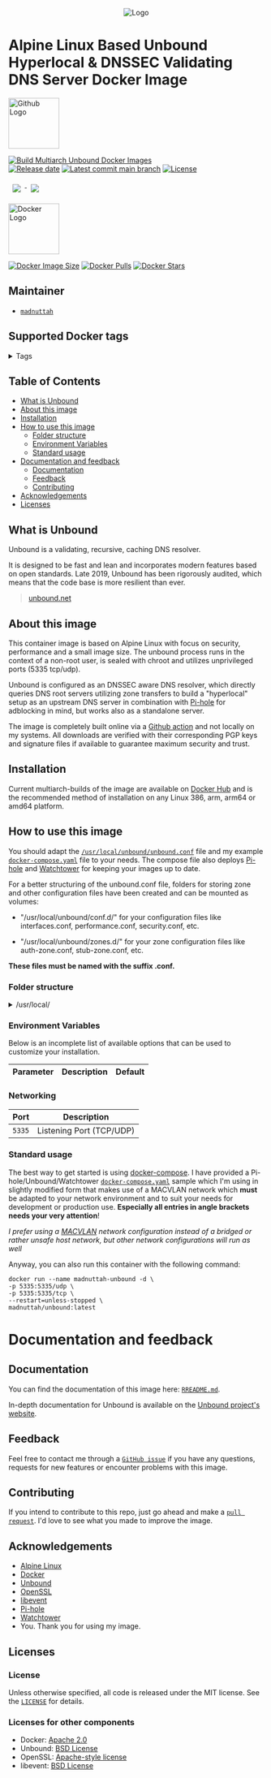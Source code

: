 <p align="center">
    <img src="https://repository-images.githubusercontent.com/440215882/b79c7ae3-c3d4-4a6a-a1d7-d27fa626754b" alt="Logo">
</p>

# Alpine Linux Based Unbound Hyperlocal & DNSSEC Validating DNS Server Docker Image

<p align="Left">
    <img width=100 src="https://github.githubassets.com/images/modules/logos_page/GitHub-Logo.png" alt="Github Logo">
</p>

[![Build Multiarch Unbound Docker Images](https://github.com/madnuttah/unbound-docker/actions/workflows/build-multiarch-docker-images.yaml/badge.svg?branch=main)](https://github.com/madnuttah/unbound-docker/actions/workflows/build-multiarch-docker-images.yaml)<br>
[![Release date](https://img.shields.io/github/release-date/madnuttah/unbound-docker)](https://github.com/madnuttah/unbound-docker/releases)
[![Latest commit main branch](https://img.shields.io/github/last-commit/madnuttah/unbound-docker/main)](https://github.com/madnuttah/unbound-docker/commits/main)
[![License](https://img.shields.io/github/license/madnuttah/unbound-docker "License")](https://github.com/madnuttah/unbound-docker/blob/main/LICENSE)


<a href="https://github.com/madnuttah">
  <img align="top" style="margin:0.5rem" src=https://github-readme-stats.vercel.app/api?username=madnuttah&repo=unbound-docker&show_icons=true&title_color=9f9f9f&icon_color=79ff97&text_color=9f9f9f&bg_color=00ff0000&disable_animations=true&hide_border=true&hide=contribs,commits&count_private=false&hide_title=true)
/>

<a href="https://github.com/madnuttah">
  <img align="top" style="margin:0.5rem" src=https://github-readme-stats.vercel.app/api/top-langs/?username=madnuttah&&repo=unbound-docker&show_icons=true&title_color=9f9f9f&icon_color=79ff97&text_color=9f9f9f&bg_color=00ff0000&disable_animations=true&hide_border=true&hide_title=true)
/><br>

<p align="Left">
    <img width=100 src="https://www.docker.com/sites/default/files/d8/2019-07/horizontal-logo-monochromatic-white.png" alt="Docker Logo">
</p>

[![Docker Image Size](https://img.shields.io/docker/image-size/madnuttah/unbound/latest "Docker Image Size")](https://hub.docker.com/r/madnuttah/unbound/)
[![Docker Pulls](https://img.shields.io/docker/pulls/madnuttah/unbound "Docker Pulls")](https://hub.docker.com/r/madnuttah/unbound/)
[![Docker Stars](https://img.shields.io/docker/stars/madnuttah/unbound "Docker Start")](https://hub.docker.com/r/madnuttah/unbound/)
  
## Maintainer

- [`madnuttah`](https://github.com/madnuttah/)

## Supported Docker tags

<details> 
    
  <summary>Tags</summary>
    
   - [1.14.0, latest](https://hub.docker.com/r/madnuttah/unbound/tags)
    
</details>
    
## Table of Contents

- [What is Unbound](#What-is-Unbound)
- [About this image](#About-this-image)
- [Installation](#Installation)
- [How to use this image](#How-to-use-this-image)
  - [Folder structure](#Folder-structure)
  - [Environment Variables](#Environment-Variables)
  - [Standard usage](#Standard-usage)
- [Documentation and feedback](#Documentation-and-feedback)
  - [Documentation](#Documentation)
  - [Feedback](#Feedback)
  - [Contributing](#Contributing)
- [Acknowledgements](#Acknowledgements)
- [Licenses](#Licenses)
   
## What is Unbound

Unbound is a validating, recursive, caching DNS resolver. 

It is designed to be fast and lean and incorporates modern features based on open standards. 
Late 2019, Unbound has been rigorously audited, which means that the code base is more resilient than ever.

> [unbound.net](https://unbound.net/)

## About this image

This container image is based on Alpine Linux with focus on security, performance and a small image size.
The unbound process runs in the context of a non-root user, is sealed with chroot and utilizes unprivileged ports (5335 tcp/udp).

Unbound is configured as an DNSSEC aware DNS resolver, which directly queries DNS root servers utilizing zone transfers to build a "hyperlocal" setup as an upstream DNS server in combination with [Pi-hole](https://pi-hole.net/) for adblocking in mind, but works also as a standalone server.

The image is completely built online via a [Github action](https://github.com/features/actions) and not locally on my systems. All downloads are verified with their corresponding PGP keys and signature files if available to guarantee maximum security and trust.

## Installation

Current multiarch-builds of the image are available on [Docker Hub](https://hub.docker.com/r/madnuttah/unbound) and is the recommended method of installation on any Linux 386, arm, arm64 or amd64 platform.

## How to use this image

You should adapt the [`/usr/local/unbound/unbound.conf`](https://github.com/madnuttah/unbound-docker/blob/main/root/usr/local/unbound/unbound.conf) file and my example [`docker-compose.yaml`](https://github.com/madnuttah/unbound-docker/blob/main/examples/docker-compose.yaml) file to your needs. The compose file also deploys [Pi-hole](https://pi-hole.net/) and [Watchtower](https://containrrr.dev/watchtower/) for keeping your images up to date. 

For a better structuring of the unbound.conf file, folders for storing zone and other configuration files have been created and can be mounted as volumes: 

- "/usr/local/unbound/conf.d/" for your configuration files like interfaces.conf, performance.conf, security.conf, etc.

- "/usr/local/unbound/zones.d/" for your zone configuration files like auth-zone.conf, stub-zone.conf, etc.

**These files must be named with the suffix .conf.**

### Folder structure

<details> 
    
  <summary>/usr/local/</summary>
    
```
├── libevent
│   └── ...
├── openssl
│   └── ... 
├── unbound/
│   ├── conf.d/
│   │   └── *.conf
│   ├── iana.d/
│   │   ├── root.hints
│   │   ├── root.key
│   │   └── root.zone
│   ├── unbound.d/
│   │   ├── lib/
│   │   │   └── libunbound.*
│   │   ├── sbin/
│   │   │   ├── unbound
│   │   │   ├── unbound-anchor
│   │   │   ├── unbound-checkconf
│   │   │   ├── unbound-control
│   │   │   ├── unbound-control-setup
│   │   │   └── unbound-host
│   │   ├── null
│   │   ├── random
│   │   ├── urandom
│   │   └── unbound.pid
│   ├── log.d/
│   │   └── unbound.log
│   ├── zones.d/
│   │   └── *.conf
│   └── unbound.conf 
├── ...
...
```
    
</details>

### Environment Variables

Below is an incomplete list of available options that can be used to customize your installation.

| Parameter | Description    | Default |
| --------- | -------------- | ------- |

### Networking

| Port      | Description              |
| --------- | ------------------------ |
| `5335`    | Listening Port (TCP/UDP) |

### Standard usage

The best way to get started is using [docker-compose](https://docs.docker.com/compose/). I have provided a Pi-hole/Unbound/Watchtower [`docker-compose.yaml`](https://github.com/madnuttah/unbound-docker/blob/main/examples/docker-compose.yaml) sample which I'm using in slightly modified form that makes use of a MACVLAN network which **must** be adapted to your network environment and to suit your needs for development or production use. **Especially all entries in angle brackets needs your very attention**! 

*I prefer using a [MACVLAN](https://docs.docker.com/network/macvlan/) network configuration instead of a bridged or rather unsafe host network, but other network configurations will run as well*

Anyway, you can also run this container with the following command:

```console
docker run --name madnuttah-unbound -d \
-p 5335:5335/udp \
-p 5335:5335/tcp \
--restart=unless-stopped \
madnuttah/unbound:latest
```

# Documentation and feedback

## Documentation

You can find the documentation of this image here: [`RREADME.md`](https://github.com/madnuttah/unbound-docker/blob/master/README.md).

In-depth documentation for Unbound is available on the [Unbound project's website](https://unbound.net/).

## Feedback

Feel free to contact me through a [`GitHub issue`](https://github.com/madnuttah/unbound-docker/issues) if you have any questions, requests for new features or encounter problems with this image.

## Contributing

If you intend to contribute to this repo, just go ahead and make a [`pull request`](https://github.com/madnuttah/unbound-docker/pulls). I'd love to see what you made to improve the image.

## Acknowledgements

- [Alpine Linux](https://www.alpinelinux.org/)
- [Docker](https://www.docker.com/)
- [Unbound](https://unbound.net/)
- [OpenSSL](https://www.openssl.org/)
- [libevent](https://libevent.org/)
- [Pi-hole](https://pi-hole.net/)
- [Watchtower](https://containrrr.dev/watchtower/)
- You. Thank you for using my image.

## Licenses

### License

Unless otherwise specified, all code is released under the MIT license.
See the [`LICENSE`](https://github.com/madnuttah/unbound-docker/blob/main/LICENSE) for details.

### Licenses for other components

- Docker: [Apache 2.0](https://github.com/docker/docker/blob/master/LICENSE)
- Unbound: [BSD License](https://unbound.nlnetlabs.nl/svn/trunk/LICENSE)
- OpenSSL: [Apache-style license](https://www.openssl.org/source/license.html)
- libevent: [BSD License](https://libevent.org/LICENSE.txt)
